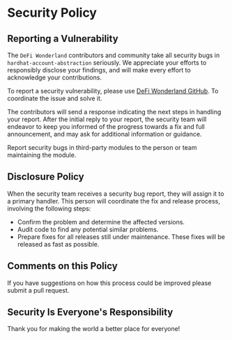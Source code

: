 # Security Policy

## Reporting a Vulnerability

The `DeFi Wonderland` contributors and community take all security bugs in `hardhat-account-abstraction` seriously. We appreciate your efforts to responsibly disclose your findings, and will make every effort to acknowledge your contributions.

To report a security vulnerability, please use [DeFi Wonderland GitHub](https://github.com/defi-wonderland). To coordinate the issue and solve it.

The contributors will send a response indicating the next steps in handling your report. After the initial reply to your report, the security team will endeavor to keep you informed of the progress towards a fix and full announcement, and may ask for additional information or guidance.

Report security bugs in third-party modules to the person or team maintaining the module.

## Disclosure Policy

When the security team receives a security bug report, they will assign it to a primary handler. This person will coordinate the fix and release process,
involving the following steps:

  * Confirm the problem and determine the affected versions.
  * Audit code to find any potential similar problems.
  * Prepare fixes for all releases still under maintenance. These fixes will be released as fast as possible.

## Comments on this Policy

If you have suggestions on how this process could be improved please submit a pull request.

## Security Is Everyone's Responsibility

Thank you for making the world a better place for everyone!
